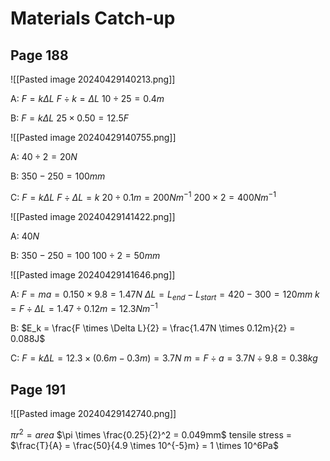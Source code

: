 # Materials Catch-up

## Page 188
![[Pasted image 20240429140213.png]]

A:
$F = k \Delta L$
$F \div k = \Delta L$
$10 \div 25 = 0.4m$

B:
$F = k \Delta L$
$25 \times 0.50 = 12.5F$

![[Pasted image 20240429140755.png]]

A:
$40 \div 2 = 20N$

B:
$350 - 250 = 100mm$

C:
$F = k \Delta L$
$F \div \Delta L = k$
$20 \div 0.1m = 200Nm^{-1}$
$200 \times 2 = 400Nm^{-1}$

![[Pasted image 20240429141422.png]]

A:
$40N$

B:
$350 - 250 = 100$
$100 \div 2 = 50mm$

![[Pasted image 20240429141646.png]]

A:
$F = ma = 0.150 \times 9.8 = 1.47N$
$\Delta L = L_{end} - L_{start} = 420 - 300 = 120mm$
$k = F \div \Delta L = 1.47 \div 0.12m = 12.3Nm^{-1}$

B:
$E_k = \frac{F \times \Delta L}{2} = \frac{1.47N \times 0.12m}{2} = 0.088J$

C:
$F = k \Delta L = 12.3 \times (0.6m - 0.3m) = 3.7N$
$m = F \div a = 3.7N \div 9.8 = 0.38kg$

## Page 191
![[Pasted image 20240429142740.png]]

$\pi r^2 = area$
$\pi \times \frac{0.25}{2}^2 = 0.049mm$
tensile stress = $\frac{T}{A} = \frac{50}{4.9 \times 10^{-5}m} = 1 \times 10^6Pa$
